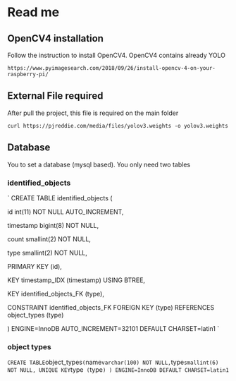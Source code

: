 # Read me
## OpenCV4 installation
Follow the instruction to install OpenCV4. OpenCV4 contains already YOLO

`
https://www.pyimagesearch.com/2018/09/26/install-opencv-4-on-your-raspberry-pi/
`


## External File required 
After pull the project, this file is required on the main folder


`
curl https://pjreddie.com/media/files/yolov3.weights -o yolov3.weights
`

## Database
You to set a database (mysql based). You only need two tables


### identified_objects


`
CREATE TABLE identified_objects (

  id int(11) NOT NULL AUTO_INCREMENT,  
  
  timestamp bigint(8) NOT NULL,
  
  count smallint(2) NOT NULL, 
  
  type smallint(2) NOT NULL,
  
  PRIMARY KEY (id),
  
  KEY timestamp_IDX (timestamp) USING BTREE,
  
  KEY identified_objects_FK (type),
  
  CONSTRAINT identified_objects_FK FOREIGN KEY (type) REFERENCES object_types (type)
  
) ENGINE=InnoDB AUTO_INCREMENT=32101 DEFAULT CHARSET=latin1
`


### object types


`
CREATE TABLE `object_types` (
  `name` varchar(100) NOT NULL,
  `type` smallint(6) NOT NULL,
  UNIQUE KEY `type` (`type`)
) ENGINE=InnoDB DEFAULT CHARSET=latin1
`
